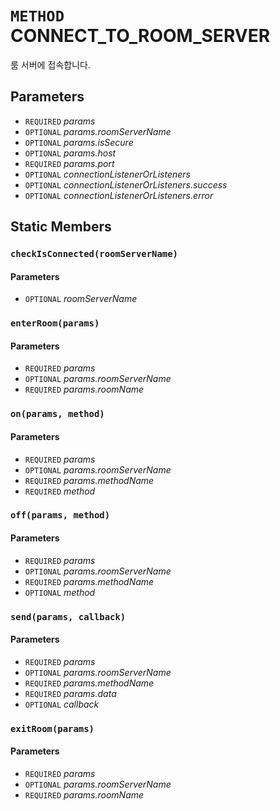 # `METHOD` CONNECT_TO_ROOM_SERVER
룸 서버에 접속합니다.

## Parameters
* `REQUIRED` *params*
* `OPTIONAL` *params.roomServerName*
* `OPTIONAL` *params.isSecure*
* `OPTIONAL` *params.host*
* `REQUIRED` *params.port*
* `OPTIONAL` *connectionListenerOrListeners*
* `OPTIONAL` *connectionListenerOrListeners.success*
* `OPTIONAL` *connectionListenerOrListeners.error*

## Static Members

### `checkIsConnected(roomServerName)`
#### Parameters
* `OPTIONAL` *roomServerName*

### `enterRoom(params)`
#### Parameters
* `REQUIRED` *params*
* `OPTIONAL` *params.roomServerName*
* `REQUIRED` *params.roomName*

### `on(params, method)`
#### Parameters
* `REQUIRED` *params*
* `OPTIONAL` *params.roomServerName*
* `REQUIRED` *params.methodName*
* `REQUIRED` *method*

### `off(params, method)`
#### Parameters
* `REQUIRED` *params*
* `OPTIONAL` *params.roomServerName*
* `REQUIRED` *params.methodName*
* `OPTIONAL` *method*

### `send(params, callback)`
#### Parameters
* `REQUIRED` *params*
* `OPTIONAL` *params.roomServerName*
* `REQUIRED` *params.methodName*
* `REQUIRED` *params.data*
* `OPTIONAL` *callback*

### `exitRoom(params)`
#### Parameters
* `REQUIRED` *params*
* `OPTIONAL` *params.roomServerName*
* `REQUIRED` *params.roomName*
